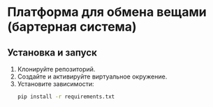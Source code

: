 # Платформа для обмена вещами (бартерная система)

## Установка и запуск

1. Клонируйте репозиторий.
2. Создайте и активируйте виртуальное окружение.
3. Установите зависимости:
   ```bash
   pip install -r requirements.txt
